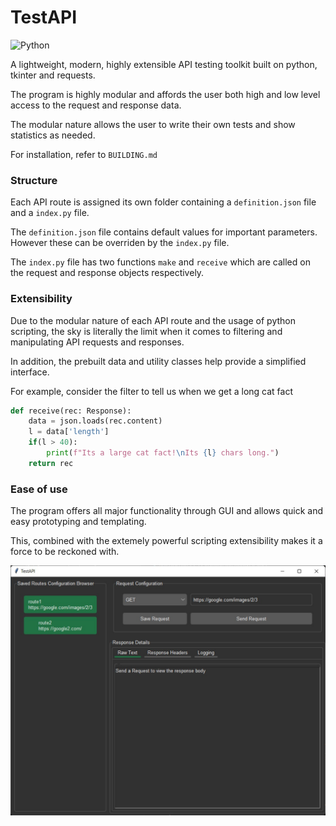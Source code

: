 # TestAPI

![Python](https://img.shields.io/badge/Python-3776AB?style=for-the-badge&logo=python&logoColor=white)

A lightweight, modern, highly extensible API testing toolkit built on python, tkinter and requests.

The program is highly modular and affords the user both high and low level access to the request and response data.

The modular nature allows the user to write their own tests and show statistics as needed.

For installation, refer to `BUILDING.md`

### Structure

Each API route is assigned its own folder containing a `definition.json` file and a `index.py` file.

The `definition.json` file contains default values for important parameters. However these can be overriden by the `index.py` file.

The `index.py` file has two functions `make` and `receive` which are called on the request and response objects respectively.

### Extensibility

Due to the modular nature of each API route and the usage of python scripting, the sky is literally the limit when it comes to filtering and manipulating API requests and responses.

In addition, the prebuilt data and utility classes help provide a simplified interface.

For example, consider the filter to tell us when we get a long cat fact

```python
def receive(rec: Response):
    data = json.loads(rec.content)
    l = data['length']
    if(l > 40):
        print(f"Its a large cat fact!\nIts {l} chars long.")
    return rec
```

### Ease of use

The program offers all major functionality through GUI and allows quick and easy prototyping and templating.

This, combined with the extemely powerful scripting extensibility makes it a force to be reckoned with.

![GUI](https://github.com/zahransajid/TestAPI/blob/master/screenshots/screenshot2.jpeg?raw=true)
